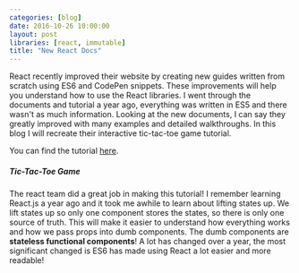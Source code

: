 ```yaml
---
categories: [blog]
date: 2016-10-26 10:00:00
layout: post
libraries: [react, immutable]
title: "New React Docs"
---
```


React recently improved their website by creating new guides written from scratch using ES6 and CodePen snippets. These improvements will help you understand how to use the React libraries. I went through the documents and tutorial a year ago, everything was written in ES5 and there wasn't as much information. Looking at the new documents, I can say they greatly improved with many examples and detailed walkthroughs. In this blog I will recreate their interactive tic-tac-toe game tutorial.

You can find the tutorial <a href="https://facebook.github.io/react/tutorial/tutorial.html" target="_blank">here</a>.

##### Tic-Tac-Toe Game

<div id="root"></div>

The react team did a great job in making this tutorial! I remember learning React.js a year ago and it took me awhile to learn about lifting states up. We lift states up so only one component stores the states, so there is only one source of truth. This will make it easier to understand how everything works and how we pass props into dumb components. The dumb components are __stateless functional components__! A lot has changed over a year, the most significant changed is ES6 has made using React a lot easier and more readable!

<script type="text/babel">
  $( document ).ready(function() {
    function Square(props) {
      return (
        <button className="square" onClick={() => props.onClick()}>
          {props.value}
        </button>
      );
    }

    function Board(props) {
      function renderSquare(row,col) {
        return <Square value={props.squares[row][col]} onClick={() => props.onClick(row,col)}/>;
      }

      return (
        <div>
          <div className="board-row">
            {renderSquare(0,0)}
            {renderSquare(0,1)}
            {renderSquare(0,2)}
          </div>
          <div className="board-row">
            {renderSquare(1,0)}
            {renderSquare(1,1)}
            {renderSquare(1,2)}
          </div>
          <div className="board-row">
            {renderSquare(2,0)}
            {renderSquare(2,1)}
            {renderSquare(2,2)}
          </div>
        </div>
      );
    }

    class Game extends React.Component {
      constructor() {
        super();
        this.state = {
          history: [{
            squares: this.multiDimensionalArrayOfNull(3,3)
          }],
          xIsNext: true,
          stepNumber: 0
        }
      }

      handleClick(row,col) {
        var history = window.Immutable.fromJS(this.state.history).toJS().slice(0, this.state.stepNumber + 1);
        var current = history[history.length - 1];
        const squares = window.Immutable.fromJS(current.squares).toJS();
        if (calculateWinner(squares) || squares[row][col]) {
          return;
        }
        squares[row][col] = this.state.xIsNext ? 'X' : 'O';
        this.setState({
          history: history.concat([{
            squares: squares
          }]),
          xIsNext: !this.state.xIsNext,
          stepNumber: history.length
        });
      }

      jumpTo(event,step) {
        event.preventDefault();
        this.setState({
          stepNumber: step,
          xIsNext: (step % 2) ? false : true
        });
      }

      multiDimensionalArrayOfNull(numbersOfRows, numbersOfColumns) {
        let array = new Array(numbersOfRows);

        for (let i = 0; i < numbersOfRows; i++) {
          array[i] = new Array(numbersOfColumns).fill(null);
        }

        return array;
      }

      render() {
        const history = this.state.history;
        const current = history[this.state.stepNumber];
        const winner = calculateWinner(current.squares);

        let status;
        if (winner) {
          status = 'Winner: ' + winner;
        } else {
          status = 'Next player: ' + (this.state.xIsNext ? 'X' : 'O');
        }

        const moves = history.map((step, move) => {
          const desc = move ? 'Move #' + move : 'Game start';
          return (
            <li key={move}>
              <a href="#" onClick={(event) => this.jumpTo(event,move)}>{desc}</a>
            </li>
          );
        });

        return (
          <div>
            <div className="game">
              <div className="game-board">
                <Board 
                  squares={current.squares}
                  onClick={(row,col) => this.handleClick(row,col)}
                />
              </div>
            </div>
            <div className="game-info">
              <p>{status}</p>
              <ol>{moves}</ol>
            </div>
          </div>
        );
      }
    }

    ReactDOM.render(
      <Game />,
      document.getElementById('root')
    );
    
    function calculateWinner(squares) {
      const lines = [
        [[0,0], [0,1], [0,2]],
        [[1,0], [1,1], [1,2]],
        [[2,0], [2,1], [2,2]],
        [[0,0], [1,0], [2,0]],
        [[0,1], [1,1], [2,1]],
        [[0,2], [1,2], [2,2]],
        [[0,0], [1,1], [2,2]],
        [[0,2], [1,1], [2,0]],
      ];

      function valueAt(row, col) {
        return squares[row][col];
      }

      for (let i = 0; i < lines.length; i++) {
        const [a, b, c] = lines[i];
        if (valueAt(a[0],a[1]) && valueAt(a[0],a[1]) === valueAt(b[0],b[1]) && valueAt(a[0],a[1]) === valueAt(c[0],c[1])) {
          return valueAt(a[0],a[1]);
        }
      }
      return null;
    };
  });
</script>